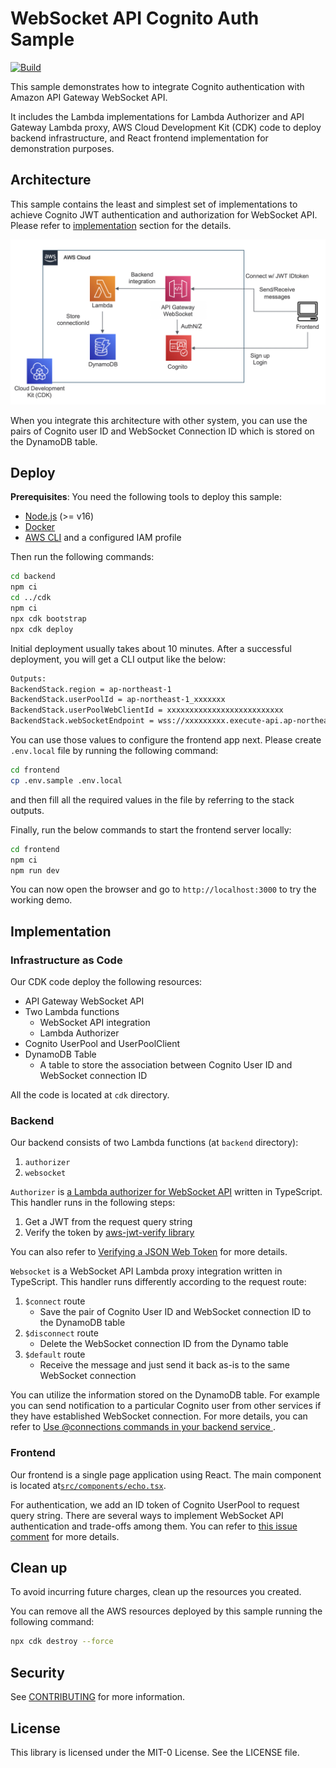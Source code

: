 # WebSocket API Cognito Auth Sample
[![Build](https://github.com/aws-samples/websocket-api-cognito-auth-sample/actions/workflows/build.yml/badge.svg)](https://github.com/aws-samples/websocket-api-cognito-auth-sample/actions/workflows/build.yml)

This sample demonstrates how to integrate Cognito authentication with Amazon API Gateway WebSocket API.

It includes the Lambda implementations for Lambda Authorizer and API Gateway Lambda proxy, AWS Cloud Development Kit (CDK) code to deploy backend infrastructure, and React frontend implementation for demonstration purposes. 

## Architecture
This sample contains the least and simplest set of implementations to achieve Cognito JWT authentication and authorization for WebSocket API. Please refer to [implementation](#implementation) section for the details.

![architecture](doc/img/architecture.png)

When you integrate this architecture with other system, you can use the pairs of Cognito user ID and WebSocket Connection ID which is stored on the DynamoDB table.

## Deploy
**Prerequisites**: You need the following tools to deploy this sample:

* [Node.js](https://nodejs.org/en/download/) (>= v16)
* [Docker](https://docs.docker.com/get-docker/)
* [AWS CLI](https://docs.aws.amazon.com/cli/latest/userguide/getting-started-install.html) and a configured IAM profile

Then run the following commands:

```sh
cd backend
npm ci
cd ../cdk
npm ci
npx cdk bootstrap
npx cdk deploy
```

Initial deployment usually takes about 10 minutes. After a successful deployment, you will get a CLI output like the below:

```sh
Outputs:
BackendStack.region = ap-northeast-1
BackendStack.userPoolId = ap-northeast-1_xxxxxxx
BackendStack.userPoolWebClientId = xxxxxxxxxxxxxxxxxxxxxxxxxx
BackendStack.webSocketEndpoint = wss://xxxxxxxxx.execute-api.ap-northeast-1.amazonaws.com/prod
```

You can use those values to configure the frontend app next. Please create `.env.local` file by running the following command:

```sh
cd frontend
cp .env.sample .env.local
```

and then fill all the required values in the file by referring to the stack outputs.

Finally, run the below commands to start the frontend server locally:

```sh
cd frontend
npm ci
npm run dev
```

You can now open the browser and go to `http://localhost:3000` to try the working demo.

## Implementation
### Infrastructure as Code
Our CDK code deploy the following resources:

* API Gateway WebSocket API
* Two Lambda functions
    * WebSocket API integration
    * Lambda Authorizer
* Cognito UserPool and UserPoolClient
* DynamoDB Table
    * A table to store the association between Cognito User ID and WebSocket connection ID

All the code is located at `cdk` directory.

### Backend
Our backend consists of two Lambda functions (at `backend` directory):

1. `authorizer`
2. `websocket`

`Authorizer` is [a Lambda authorizer for WebSocket API](https://docs.aws.amazon.com/apigateway/latest/developerguide/apigateway-websocket-api-lambda-auth.html) written in TypeScript. This handler runs in the following steps:

1. Get a JWT from the request query string
2. Verify the token by [aws-jwt-verify library](https://github.com/awslabs/aws-jwt-verify)

You can also refer to [Verifying a JSON Web Token](https://docs.aws.amazon.com/cognito/latest/developerguide/amazon-cognito-user-pools-using-tokens-verifying-a-jwt.html) for more details.

`Websocket` is a WebSocket API Lambda proxy integration written in TypeScript. This handler runs differently according to the request route:

1. `$connect` route
    * Save the pair of Cognito User ID and WebSocket connection ID to the DynamoDB table
2. `$disconnect` route
    * Delete the WebSocket connection ID from the Dynamo table
3. `$default` route
    * Receive the message and just send it back as-is to the same WebSocket connection

You can utilize the information stored on the DynamoDB table. For example you can send notification to a particular Cognito user from other services if they have established WebSocket connection. For more details, you can refer to [Use @connections commands in your backend service
](https://docs.aws.amazon.com/apigateway/latest/developerguide/apigateway-how-to-call-websocket-api-connections.html).

### Frontend
Our frontend is a single page application using React.
The main component is located at[`src/components/echo.tsx`](frontend/src/components/echo.tsx).

For authentication, we add an ID token of Cognito UserPool to request query string. There are several ways to implement WebSocket API authentication and trade-offs among them. You can refer to [this issue comment](https://github.com/aws-samples/websocket-api-cognito-auth-sample/issues/15#issuecomment-1173401338) for more details.

## Clean up
To avoid incurring future charges, clean up the resources you created.

You can remove all the AWS resources deployed by this sample running the following command:

```sh
npx cdk destroy --force
```

## Security

See [CONTRIBUTING](CONTRIBUTING.md#security-issue-notifications) for more information.

## License

This library is licensed under the MIT-0 License. See the LICENSE file.
